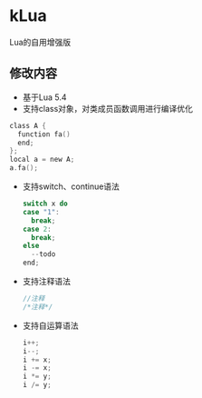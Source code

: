 # kLua
Lua的自用增强版

## 修改内容
* 基于Lua 5.4
* 支持class对象，对类成员函数调用进行编译优化
```c
class A {
  function fa()
  end;
};
local a = new A;
a.fa();
```
* 支持switch、continue语法
  ```c
  switch x do
  case "1":
    break;
  case 2:
    break;
  else
    --todo
  end;
  ```
* 支持注释语法
  ```c
  //注释
  /*注释*/
  ```
* 支持自运算语法
  ```c
  i++;
  i--;
  i += x;
  i -= x;
  i *= y;
  i /= y;
  ```
  




